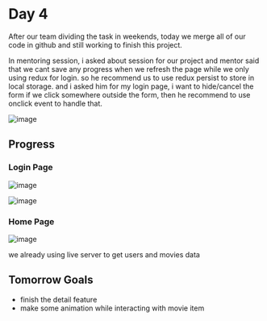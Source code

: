 # Day 4
After our team dividing the task in weekends, today we merge all of our code in github and still working to finish this project.

In mentoring session, i asked about session for our project and mentor said that we cant save any progress when we refresh the page while we only using redux for login. so he recommend us to use redux persist to store in local storage. and i asked him for my login page, i want to hide/cancel the form if we click somewhere outside the form, then he recommend to use onclick event to handle that.

![image](https://user-images.githubusercontent.com/85722211/201715826-08a5b123-a2b8-4c7c-979f-59fc51e5e8fa.png)


## Progress
### Login Page
![image](https://user-images.githubusercontent.com/85722211/201715942-550bad2c-ef13-466c-bc32-f9c6051f450f.png)

![image](https://user-images.githubusercontent.com/85722211/201715957-663a126d-7042-4d7a-aeea-0f4d36ad1859.png)

### Home Page
![image](https://user-images.githubusercontent.com/85722211/201716066-ef72e977-c53f-42f3-b19d-9ec79ecbef11.png)
 
 we already using live server to get users and movies data
 
 ## Tomorrow Goals
 * finish the detail feature
 * make some animation while interacting with movie item
 
 
